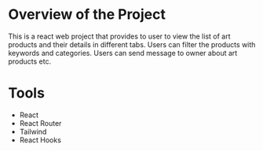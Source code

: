 # Overview of the Project

This is a react web project that provides to user to view the list of art products and their details in different tabs. Users can filter the products with keywords and categories. Users can send message to owner about art products etc.

# Tools

- React
- React Router 
- Tailwind
- React Hooks



